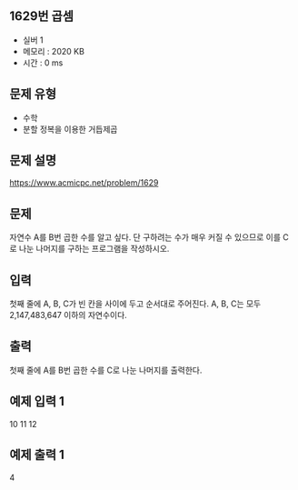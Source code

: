 ## 1629번 곱셈
- 실버 1
- 메모리 : 2020 KB
- 시간 : 0 ms

## 문제 유형
- 수학
- 분할 정복을 이용한 거듭제곱

## 문제 설명
https://www.acmicpc.net/problem/1629

## 문제 
자연수 A를 B번 곱한 수를 알고 싶다. 단 구하려는 수가 매우 커질 수 있으므로 이를 C로 나눈 나머지를 구하는 프로그램을 작성하시오.

## 입력 
첫째 줄에 A, B, C가 빈 칸을 사이에 두고 순서대로 주어진다. A, B, C는 모두 2,147,483,647 이하의 자연수이다.

## 출력
첫째 줄에 A를 B번 곱한 수를 C로 나눈 나머지를 출력한다.

## 예제 입력 1
10 11 12

## 예제 출력 1
4